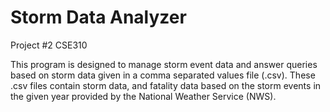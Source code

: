 # Storm Data Analyzer
Project #2 CSE310

This program is designed to manage storm event data and answer queries based on storm data given in a comma separated values file (.csv). These .csv files contain storm data, and fatality data based on the storm events in the given year provided by the National Weather Service (NWS).
